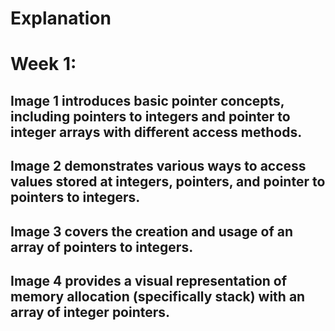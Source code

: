 # Explanation

# Week 1:

## Image 1 introduces basic pointer concepts, including pointers to integers and pointer to integer arrays with different access methods.

## Image 2 demonstrates various ways to access values stored at integers, pointers, and pointer to pointers to integers.

## Image 3 covers the creation and usage of an array of pointers to integers.

## Image 4 provides a visual representation of memory allocation (specifically stack) with an array of integer pointers.